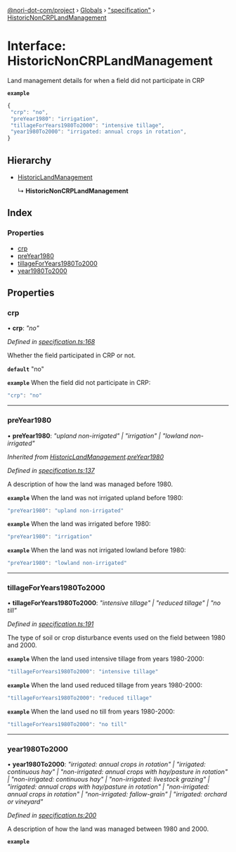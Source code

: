 [@nori-dot-com/project](../README.md) › [Globals](../globals.md) › ["specification"](../modules/_specification_.md) › [HistoricNonCRPLandManagement](_specification_.historicnoncrplandmanagement.md)

# Interface: HistoricNonCRPLandManagement

Land management details for when a field did not participate in CRP

**`example`** 

```js
{
 "crp": "no",
 "preYear1980": "irrigation",
 "tillageForYears1980To2000": "intensive tillage",
 "year1980To2000": "irrigated: annual crops in rotation",
}
```

## Hierarchy

* [HistoricLandManagement](_specification_.historiclandmanagement.md)

  ↳ **HistoricNonCRPLandManagement**

## Index

### Properties

* [crp](_specification_.historicnoncrplandmanagement.md#crp)
* [preYear1980](_specification_.historicnoncrplandmanagement.md#preyear1980)
* [tillageForYears1980To2000](_specification_.historicnoncrplandmanagement.md#tillageforyears1980to2000)
* [year1980To2000](_specification_.historicnoncrplandmanagement.md#year1980to2000)

## Properties

###  crp

• **crp**: *"no"*

*Defined in [specification.ts:168](https://github.com/nori-dot-eco/nori-dot-com/blob/a4e8923/packages/project/src/specification.ts#L168)*

Whether the field participated in CRP or not.

**`default`** "no"

**`example`** <caption>When the field did not participate in CRP:</caption>

```js
"crp": "no"
```

___

###  preYear1980

• **preYear1980**: *"upland non-irrigated" | "irrigation" | "lowland non-irrigated"*

*Inherited from [HistoricLandManagement](_specification_.historiclandmanagement.md).[preYear1980](_specification_.historiclandmanagement.md#preyear1980)*

*Defined in [specification.ts:137](https://github.com/nori-dot-eco/nori-dot-com/blob/a4e8923/packages/project/src/specification.ts#L137)*

A description of how the land was managed before 1980.

**`example`** <caption>When the land was not irrigated upland before 1980:</caption>

```js
"preYear1980": "upland non-irrigated"
```

**`example`** <caption>When the land was irrigated before 1980:</caption>

```js
"preYear1980": "irrigation"
```

**`example`** <caption>When the land was not irrigated lowland before 1980:</caption>

```js
"preYear1980": "lowland non-irrigated"
```

___

###  tillageForYears1980To2000

• **tillageForYears1980To2000**: *"intensive tillage" | "reduced tillage" | "no till"*

*Defined in [specification.ts:191](https://github.com/nori-dot-eco/nori-dot-com/blob/a4e8923/packages/project/src/specification.ts#L191)*

The type of soil or crop disturbance events used on the field between 1980 and 2000.

**`example`** <caption>When the land used intensive tillage from years 1980-2000:</caption>

```js
"tillageForYears1980To2000": "intensive tillage"
```

**`example`** <caption>When the land used reduced tillage from years 1980-2000:</caption>

```js
"tillageForYears1980To2000": "reduced tillage"
```

**`example`** <caption>When the land used no till from years 1980-2000:</caption>

```js
"tillageForYears1980To2000": "no till"
```

___

###  year1980To2000

• **year1980To2000**: *"irrigated: annual crops in rotation" | "irrigated: continuous hay" | "non-irrigated: annual crops with hay/pasture in rotation" | "non-irrigated: continuous hay" | "non-irrigated: livestock grazing" | "irrigated: annual crops with hay/pasture in rotation" | "non-irrigated: annual crops in rotation" | "non-irrigated: fallow-grain" | "irrigated: orchard or vineyard"*

*Defined in [specification.ts:200](https://github.com/nori-dot-eco/nori-dot-com/blob/a4e8923/packages/project/src/specification.ts#L200)*

A description of how the land was managed between 1980 and 2000.

**`example`**
